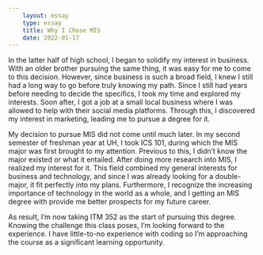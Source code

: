 ```yaml
---
    layout: essay
    type: essay
    title: Why I Chose MIS
    date: 2022-01-17
---
```

In the latter half of high school, I began to solidify my interest in business. With an older brother pursuing the same thing, it was easy for me to come to this decision. However, since business is such a broad field, I knew I still had a long way to go before truly knowing my path. Since I still had years before needing to decide the specifics, I took my time and explored my interests. Soon after, I got a job at a small local business where I was allowed to help with their social media platforms. Through this, I discovered my interest in marketing, leading me to pursue a degree for it. 

My decision to pursue MIS did not come until much later. In my second semester of freshman year at UH, I took ICS 101, during which the MIS major was first brought to my attention. Previous to this, I didn’t know the major existed or what it entailed. After doing more research into MIS, I realized my interest for it. This field combined my general interests for business and technology, and since I was already looking for a double-major, it fit perfectly into my plans. Furthermore, I recognize the increasing importance of technology in the world as a whole, and I getting an MIS degree with provide me better prospects for my future career. 

As result, I’m now taking ITM 352 as the start of pursuing this degree. Knowing the challenge this class poses, I’m looking forward to the experience. I have little-to-no experience with coding so I’m approaching the course as a significant learning opportunity. 